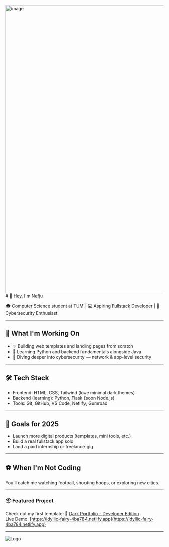 <img width="915" alt="image" src="https://github.com/user-attachments/assets/6704bfd7-6f8d-4b04-b530-2211654564ba" /># 👋 Hey, I'm Nefju

🎓 Computer Science student at TUM | 💻 Aspiring Fullstack Developer | 🔐 Cybersecurity Enthusiast

---

## 🚀 What I'm Working On
- ✨ Building web templates and landing pages from scratch
- 🧠 Learning Python and backend fundamentals alongside Java
- 🔐 Diving deeper into cybersecurity — network & app-level security

---

## 🛠️ Tech Stack
- Frontend: HTML, CSS, Tailwind (love minimal dark themes)
- Backend (learning): Python, Flask (soon Node.js)
- Tools: Git, GitHub, VS Code, Netlify, Gumroad

---

## 🎯 Goals for 2025
- Launch more digital products (templates, mini tools, etc.)
- Build a real fullstack app solo
- Land a paid internship or freelance gig

---

## ⚽ When I'm Not Coding
You’ll catch me watching football, shooting hoops, or exploring new cities.

---

### 📦 Featured Project
Check out my first template:
🔗 [Dark Portfolio – Developer Edition](https://github.com/nefju1/dark-portfolio-dev)  
Live Demo: [https://idyllic-fairy-4ba784.netlify.app](https://idyllic-fairy-4ba784.netlify.app)

---

![Logo](./assets/Logo-compressed.png)

